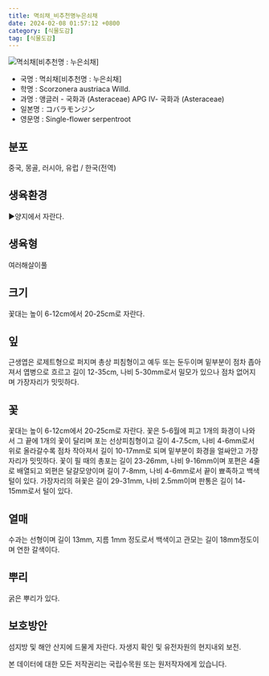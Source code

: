 ```yaml
---
title: 멱쇠채_비추천명누은쇠채
date: 2024-02-08 01:57:12 +0800
category: [식물도감]
tag: [식물도감]
---
```




![멱쇠채[비추천명 : 누은쇠채]](/fileUpload/plants/basic/Compositae/Scorzonera/10392/10392_2_th2.jpg)
- 국명 : 멱쇠채[비추천명 : 누은쇠채]
- 학명 : Scorzonera austriaca Willd.
- 과명 : 앵글러 - 국화과 (Asteraceae) APG Ⅳ- 국화과 (Asteraceae)
- 일본명 : コバラモンジン
- 영문명 : Single-flower serpentroot


## 분포
중국, 몽골, 러시아, 유럽 / 한국(전역) 
## 생육환경
▶양지에서 자란다.
## 생육형
여러해살이풀
## 크기
꽃대는 높이 6-12cm에서 20-25cm로 자란다.
## 잎
근생엽은 로제트형으로 퍼지며 총상 피침형이고 예두 또는 둔두이며 밑부분이 점차 좁아져서 엽병으로 흐르고 길이 12-35cm, 나비 5-30mm로서 밀모가 있으나 점차 없어지며 가장자리가 밋밋하다.
## 꽃
꽃대는 높이 6-12cm에서 20-25cm로 자란다. 꽃은 5-6월에 피고 1개의 화경이 나와서 그 끝에 1개의 꽃이 달리며 포는 선상피침형이고 길이 4-7.5cm, 나비 4-6mm로서 위로 올라갈수록 점차 작아져서 길이 10-17mm로 되며 밑부분이 화경을 얼싸안고 가장자리가 밋밋하다. 꽃이 필 때의 총포는 길이 23-26mm, 나비 9-16mm이며 포편은 4줄로 배열되고 외편은 달걀모양이며 길이 7-8mm, 나비 4-6mm로서 끝이 뾰족하고 백색 털이 있다. 가장자리의 혀꽃은 길이 29-31mm, 나비 2.5mm이며 판통은 길이 14-15mm로서 털이 있다.
## 열매
수과는 선형이며 길이 13mm, 지름 1mm 정도로서 백색이고 관모는 길이 18mm정도이며 연한 갈색이다.
## 뿌리
굵은 뿌리가 있다.
## 보호방안
섬지방 및 해안 산지에 드물게 자란다. 자생지 확인 및 유전자원의 현지내외 보전.






본 데이터에 대한 모든 저작권리는 국립수목원 또는 원저작자에게 있습니다.
